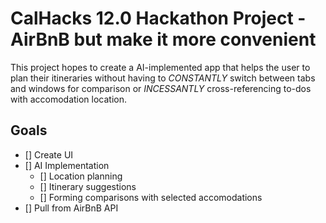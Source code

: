 # CalHacks 12.0 Hackathon Project - AirBnB but make it more convenient 
This project hopes to create a AI-implemented app that helps the user to plan their itineraries without having to *CONSTANTLY* switch between tabs and windows for comparison or *INCESSANTLY* cross-referencing to-dos with accomodation location. 

## Goals 
- [] Create UI
- [] AI Implementation
  - [] Location planning
  - [] Itinerary suggestions
  - [] Forming comparisons with selected accomodations
- [] Pull from AirBnB API
